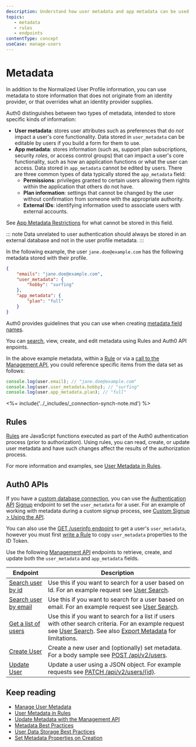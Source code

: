 ```yaml
---
description: Understand how user metadata and app metadata can be used to store information that does not originate from an identity provider.
topics: 
   - metadata
   - rules
   - endpoints
contentType: concept
useCase: manage-users
---
```


# Metadata

In addition to the Normalized User Profile information, you can use metadata to store information that does not originate from an identity provider, or that overrides what an identity provider supplies.

Auth0 distinguishes between two types of metadata, intended to store specific kinds of information:

* **User metadata**: stores user attributes such as preferences that do *not* impact a user's core functionality. Data stored in `user_metadata` can be editable by users if you build a form for them to use. 
* **App metadata**: stores information (such as, support plan subscriptions, security <dfn data-key="role">roles</dfn>, or access control groups) that can impact a user's core functionality, such as how an application functions or what the user can access. Data stored in `app_metadata` cannot be edited by users. There are three common types of data typically stored the `app_metadata` field:
    * **Permissions**: privileges granted to certain users allowing them rights within the application that others do not have.
    * **Plan information**: settings that cannot be changed by the user without confirmation from someone with the appropriate authority.
    * **External IDs**: identifying information used to associate users with external accounts.

See [App Metadata Restrictions](/users/references/app_metadata-restrictions) for what cannot be stored in this field. 

::: note
Data unrelated to user authentication should always be stored in an external database and not in the user profile metadata. 
:::

In the following example, the user `jane.doe@example.com` has the following metadata stored with their profile. 

```json
{
    "emails": "jane.doe@example.com",
    "user_metadata": {
        "hobby": "surfing"
    },
    "app_metadata": {
        "plan": "full"
    }
}
```

Auth0 provides guidelines that you can use when creating [metadata field names](/users/references/metadata-field-name-rules.md). 

You can [search](/users/search/v3/query-syntax), view, create, and edit metadata using Rules and Auth0 API enpoints.

In the above example metadata, within a [Rule](/rules) or via a [call to the Management API](/users/guides/read-metadata), you could reference specific items from the data set as follows:

```js
console.log(user.email); // "jane.doe@example.com"
console.log(user.user_metadata.hobby); // "surfing"
console.log(user.app_metadata.plan); // "full"
```

<%= include('../_includes/_connection-synch-note.md') %>

## Rules

[Rules](/rules) are JavaScript functions executed as part of the Auth0 authentication process (prior to authorization). Using rules, you can read, create, or update user metadata and have such changes affect the results of the authorization process. 

For more information and examples, see [User Metadata in Rules](/rules/current/metadata-in-rules).

## Auth0 APIs

If you have a [custom database connection](/connections/database#using-your-own-user-store), you can use the [Authentication API](/api/authentication) [Signup](/api/authentication?shell#signup) endpoint to set the `user_metadata` for a user. For an example of working with metadata during a custom signup process, see [Custom Signup > Using the API](/libraries/custom-signup#using-the-api).

You can also use the [GET /userinfo endpoint](/api/authentication#get-user-info) to get a user's `user_metadata`, however you must first [write a Rule](/rules#copy-user-metadata-to-id-token) to copy `user_metadata` properties to the ID Token.

Use the following [Management API](/api/management/v2) endpoints to retrieve, create, and update both the `user_metadata` and `app_metadata` fields.

| **Endpoint** | **Description** |
| -- | -- |
| [Search user by id](/api/management/v2#!/Users/get_users_by_id) | Use this if you want to search for a user based on Id. For an example request see [User Search](/users/search/best-practices#users-by-id). |
| [Search user by email](/api/management/v2#!/Users_By_Email/get_users_by_email) | Use this if you want to search for a user based on email. For an example request see [User Search](/users/search/best-practices#users-by-email). |
| [Get a list of users](/api/management/v2#!/Users/get_users) | Use this if you want to search for a list if users with other search criteria. For an example request see [User Search](/best-practices/search-best-practices#users). See also [Export Metadata](/best-practices/search-best-practices#export-metadata) for limitations. |
| [Create User](/api/management/v2#!/Users/post_users) | Create a new user and (optionally) set metadata. For a body sample see [POST /api/v2/users](/api/management/v2#!/Users/post_users). |
| [Update User](/api/management/v2#!/Users/patch_users_by_id) | Update a user using a JSON object. For example requests see [PATCH /api/v2/users/{id}](/api/management/v2#!/Users/patch_users_by_id). | 

## Keep reading

* [Manage User Metadata](/users/guides/manage-user-metadata)
* [User Metadata in Rules](/rules/current/metadata-in-rules)
* [Update Metadata with the Management API](/users/guides/update-metadata-properties-with-management-api)
* [Metadata Best Practices](/best-practices/metadata-best-practices)
* [User Data Storage Best Practices](/best-practices/user-data-storage-best-practices)
* [Set Metadata Properties on Creation](/users/guides/set-metadata-properties-on-creation)
